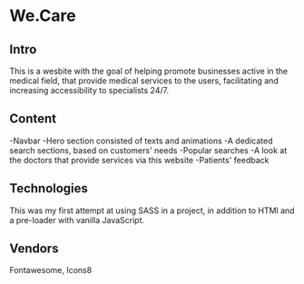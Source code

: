 # We.Care


## Intro
This is a wesbite with the goal of helping promote businesses active in the medical field, that provide medical services to the users, facilitating and increasing accessibility to specialists 24/7.

## Content
-Navbar
-Hero section consisted of texts and animations
-A dedicated search sections, based on customers' needs
-Popular searches
-A look at the doctors that provide services via this website
-Patients' feedback


## Technologies
This was my first attempt at using SASS in a project, in addition to HTMl and a pre-loader with vanilla JavaScript.

## Vendors
Fontawesome, Icons8
